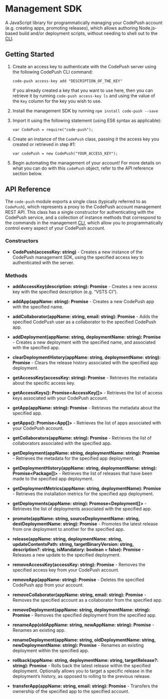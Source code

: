 

# Management SDK


A JavaScript library for programmatically managing your CodePush account (e.g. creating apps, promoting releases), which allows authoring Node.js-based build and/or deployment scripts, without needing to shell out to the [CLI](https://github.com/Microsoft/code-push/blob/master/cli/README.md).



## Getting Started[](#getting-started)

1.  Create an access key to authenticate with the CodePush server using the following CodePush CLI command:



    ```
    code-push access-key add "DESCRIPTION_OF_THE_KEY"

    ```

  

    If you already created a key that you want to use here, then you can retrieve it by running `code-push access-key ls` and using the value of the `Key` column for the key you wish to use.

2.  Install the management SDK by running `npm install code-push --save`

3.  Import it using the following statement (using ES6 syntax as applicable):

 
    ```
    var CodePush = require("code-push");    

    ```

   
4.  Create an instance of the `CodePush` class, passing it the access key you created or retrieved in step #1:

  

    ```
    var codePush = new CodePush("YOUR_ACCESS_KEY");

    ```

 

5.  Begin automating the management of your account! For more details on what you can do with this `codePush` object, refer to the API reference section below.


## API Reference[](#api-reference)

The `code-push` module exports a single class (typically referred to as `CodePush`), which represents a proxy to the CodePush account management REST API. This class has a single constructor for authenticating with the CodePush service, and a collection of instance methods that correspond to the commands in the management [CLI](https://github.com/Microsoft/code-push/blob/master/cli/README.md), which allow you to programmatically control every aspect of your CodePush account.

### Constructors[](#constructors)

*   **CodePush(accessKey: string)** - Creates a new instance of the CodePush management SDK, using the specified access key to authenticated with the server.

### Methods[](#methods)

*   **addAccessKey(description: string): Promise<AccessKey>** - Creates a new access key with the specified description (e.g. “VSTS CI”).

*   **addApp(appName: string): Promise<App>** - Creates a new CodePush app with the specified name.

*   **addCollaborator(appName: string, email: string): Promise<void>** - Adds the specified CodePush user as a collaborator to the specified CodePush app.

*   **addDeployment(appName: string, deploymentName: string): Promise<Deployment>** - Creates a new deployment with the specified name, and associated with the specified app.

*   **clearDeploymentHistory(appName: string, deploymentName: string): Promise<void>** - Clears the release history associated with the specified app deployment.

*   **getAccessKey(accessKey: string): Promise<AccessKey>** - Retrieves the metadata about the specific access key.

*   **getAccessKeys(): Promise<AccessKey[]>** - Retrieves the list of access keys associated with your CodePush account.

*   **getApp(appName: string): Promise<App>** - Retrieves the metadata about the specified app.

*   **getApps(): Promise<App[]>** - Retrieves the list of apps associated with your CodePush account.

*   **getCollaborators(appName: string): Promise<CollaboratorMap>** - Retrieves the list of collaborators associated with the specified app.

*   **getDeployment(appName: string, deploymentName: string): Promise<Deployment>** - Retrieves the metadata for the specified app deployment.

*   **getDeploymentHistory(appName: string, deploymentName: string): Promise<Package[]>** - Retrieves the list of releases that have been made to the specified app deployment.

*   **getDeploymentMetrics(appName: string, deploymentName): Promise<DeploymentMetrics>** - Retrieves the installation metrics for the specified app deployment.

*   **getDeployments(appName: string): Promose<Deployment[]>** - Retrieves the list of deployments associated with the specified app.

*   **promote(appName: string, sourceDeploymentName: string, destDeploymentName: string): Promise<void>** - Promotes the latest release from one deployment to another for the specified app.

*   **release(appName: string, deploymentName: string, updateContentsPath: string, targetBinaryVersion: string, description?: string, isMandatory: boolean = false): Promise<void>** - Releases a new update to the specified deployment.

*   **removeAccessKey(accessKey: string): Promise<void>** - Removes the specified access key from your CodePush account.

*   **removeApp(appName: string): Promise<void>** - Deletes the specified CodePush app from your account.

*   **removeCollaborator(appName: string, email: string): Promise<void>** - Removes the specified account as a collaborator from the specified app.

*   **removeDeployment(appName: string, deploymentName: string): Promise<void>** - Removes the specified deployment from the specified app.

*   **renameApp(oldAppName: string, newAppName: string): Promise<void>** - Renames an existing app.

*   **renameDeployment(appName: string, oldDeploymentName: string, newDeploymentName: string): Promise<void>** - Renames an existing deployment within the specified app.

*   **rollback(appName: string, deploymentName: string, targetRelease?: string): Promise<void>** - Rolls back the latest release within the specified deployment. Optionally allows you to target a specific release in the deployment’s history, as opposed to rolling to the previous release.

*   **transferApp(appName: string, email: string): Promise<void>** - Transfers the ownership of the specified app to the specified account.

